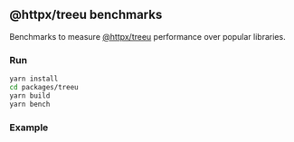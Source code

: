 ## @httpx/treeu benchmarks

Benchmarks to measure [@httpx/treeu](../README.md) performance over
popular libraries.

### Run

```bash
yarn install
cd packages/treeu
yarn build
yarn bench
```

### Example

